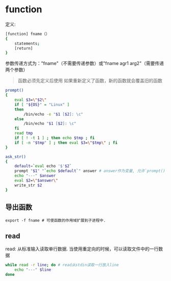 # function

定义:
```bash
[function] fname（）    
{
    statements;    
    [return]    
}
```

参数传递方式为："fname"（不需要传递参数）或"fname agr1 arg2"（需要传递两个参数）

> 函数必须先定义后使用
> 如果重新定义了函数，新的函数就会覆盖旧的函数

```bash
prompt()
{
    eval $3=\"$2\"
    if [ "${OS}" = "Linux" ]
    then
        /bin/echo -e "$1 [$2]: \c"
    else
        /bin/echo "$1 [$2]: \c"
    fi
    read tmp
    if [ ! -t 1 ] ; then echo $tmp ; fi
    if [ -n "$tmp" ] ; then eval $3=\"$tmp\" ; fi
}

ask_str()
{
    default=`eval echo '$'$2`
    prompt "$1" "`echo $default`" answer # answer作为变量, 允许`prompt()`(子函数)修改
    echo "---" $answer
    eval $2=\"$answer\"
    write_str $2
}
```

## 导出函数

    export -f fname # 可使函数的作用域扩展到子进程中.

## read
read: 从标准输入读取单行数据. 当使用重定向的时候，可以读取文件中的一行数据

```bash
while read -r line; do # read从stdin读取一行放入line
    echo "---" $line
done
```
